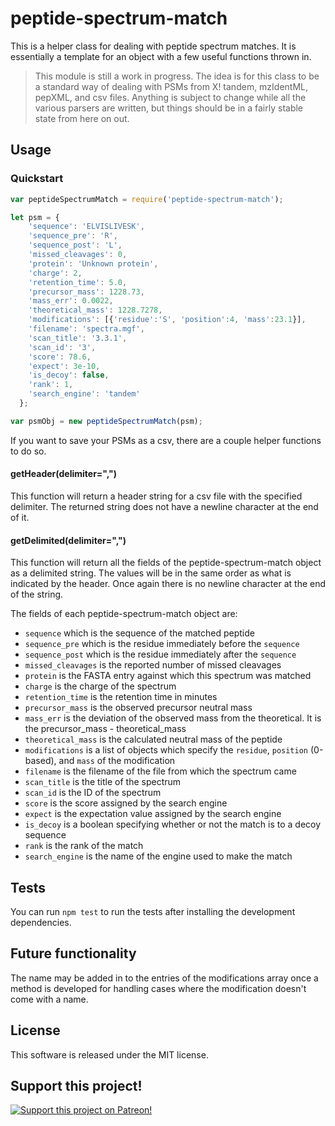 # peptide-spectrum-match

This is a helper class for dealing with peptide spectrum matches. It is essentially a template for an object with a few useful functions thrown in.

> This module is still a work in progress. The idea is for this class to be a standard way of dealing with PSMs from X! tandem, mzIdentML, pepXML, and csv files. Anything is subject to change while all the various parsers are written, but things should be in a fairly stable state from here on out.

## Usage
### Quickstart
```javascript
var peptideSpectrumMatch = require('peptide-spectrum-match');

let psm = {
    'sequence': 'ELVISLIVESK',
    'sequence_pre': 'R',
    'sequence_post': 'L',
    'missed_cleavages': 0,
    'protein': 'Unknown protein',
    'charge': 2,
    'retention_time': 5.0,
    'precursor_mass': 1228.73,
    'mass_err': 0.0022,
    'theoretical_mass': 1228.7278,
    'modifications': [{'residue':'S', 'position':4, 'mass':23.1}],
    'filename': 'spectra.mgf',
    'scan_title': '3.3.1',
    'scan_id': '3',
    'score': 78.6,
    'expect': 3e-10,
    'is_decoy': false,
    'rank': 1,
    'search_engine': 'tandem'
  };

var psmObj = new peptideSpectrumMatch(psm);
```

If you want to save your PSMs as a csv, there are a couple helper functions to do so.

#### getHeader(delimiter=",")
This function will return a header string for a csv file with the specified delimiter. The returned string does not have a newline character at the end of it.

#### getDelimited(delimiter=",")
This function will return all the fields of the peptide-spectrum-match object as a delimited string. The values will be in the same order as what is indicated by the header. Once again there is no newline character at the end of the string.

The fields of each peptide-spectrum-match object are:
* `sequence` which is the sequence of the matched peptide
* `sequence_pre` which is the residue immediately before the `sequence`
* `sequence_post` which is the residue immediately after the `sequence`
* `missed_cleavages` is the reported number of missed cleavages
* `protein` is the FASTA entry against which this spectrum was matched
* `charge` is the charge of the spectrum
* `retention_time` is the retention time in minutes
* `precursor_mass` is the observed precursor neutral mass
* `mass_err` is the deviation of the observed mass from the theoretical. It is the precursor_mass - theoretical_mass
* `theoretical_mass` is the calculated neutral mass of the peptide
* `modifications` is a list of objects which specify the `residue`, `position` (0-based), and `mass` of the modification
* `filename` is the filename of the file from which the spectrum came
* `scan_title` is the title of the spectrum
* `scan_id` is the ID of the spectrum
* `score` is the score assigned by the search engine
* `expect` is the expectation value assigned by the search engine
* `is_decoy` is a boolean specifying whether or not the match is to a decoy sequence
* `rank` is the rank of the match
* `search_engine` is the name of the engine used to make the match

## Tests
You can run `npm test` to run the tests after installing the development dependencies.

## Future functionality
The name may be added in to the entries of the modifications array once a method is developed for handling cases where the modification doesn't come with a name.

## License
This software is released under the MIT license.

## Support this project!

[![Support this project on Patreon!](https://c5.patreon.com/external/logo/become_a_patron_button.png)](https://www.patreon.com/MikeTheBiochem)